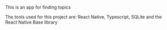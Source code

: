 This is an app for finding topics

The tools used for this project are: React Native, Typescript, SQLite and the React Native Base library
